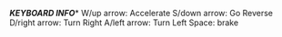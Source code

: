 ***********KEYBOARD INFO************
W/up arrow: Accelerate
S/down arrow: Go Reverse
D/right arrow: Turn Right
A/left arrow: Turn Left
Space: brake